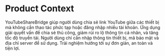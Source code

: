 # Product Context

YouTubeShareBridge giúp người dùng chia sẻ link YouTube giữa các thiết bị mà không cần thao tác phức tạp hoặc đăng nhập nhiều tài khoản. Ứng dụng giải quyết vấn đề chia sẻ thủ công, giảm rủi ro lộ thông tin cá nhân, và tăng tốc độ truyền tải. Người dùng chỉ cần nhập thông tin thiết bị, mã bảo mật và địa chỉ server để sử dụng. Trải nghiệm hướng tới sự đơn giản, an toàn và tiện lợi. 